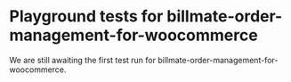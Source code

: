 # Playground tests for billmate-order-management-for-woocommerce
We are still awaiting the first test run for billmate-order-management-for-woocommerce.
